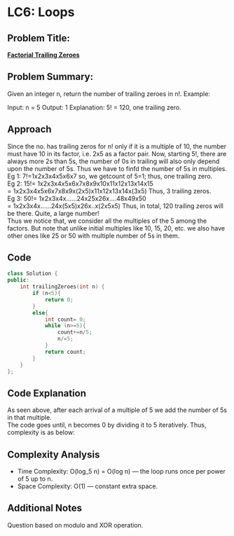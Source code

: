 # LC6: Loops

## Problem Title:
**<a href="https://leetcode.com/problems/factorial-trailing-zeroes/description/">Factorial Trailing Zeroes</a>**

## Problem Summary:
Given an integer n, return the number of trailing zeroes in n!.
Example:

Input: n = 5
Output: 1
Explanation: 5! = 120, one trailing zero.

## Approach
Since the no. has trailing zeros for n! only if it is a multiple of 10, the number must have 10 in its factor, i.e. 2x5 as a factor pair. Now, starting 5!, there are always more 2s than 5s, the number of 0s in trailing will also only depend upon the number of 5s. Thus we have to finfd the number of 5s in multiples.  
Eg 1: 7!=1x2x3x4x5x6x7 so, we getcount of 5=1; thus, one trailing zero.  
Eg 2: 15!= 1x2x3x4x5x6x7x8x9x10x11x12x13x14x15  
         = 1x2x3x4x5x6x7x8x9x(2x5)x11x12x13x14x(3x5)  Thus, 3 trailing zeros.  
Eg 3: 50!= 1x2x3x4x......24x25x26x....48x49x50  
         = 1x2x3x4x......24x(5x5)x26x..x(2x5x5)  Thus, in total, 120 trailing zeros will be there. Quite, a large number!  
Thus we notice that, we consider all the multiples of the 5 among the factors. But note that unlike initial multiples like 10, 15, 20, etc. we also have other ones like 25 or 50 with multiple number of 5s in them.  
  
## Code

```cpp
class Solution {
public:
    int trailingZeroes(int n) {
        if (n<5){
            return 0;
        }
        else{
            int count= 0;
            while (n>=5){
                count+=n/5;
                n/=5;
            }
            return count;
        }
    }
};
```

## Code Explanation
As seen above, after each arrival of a multiple of 5 we add the number of 5s in that multiple.  
The code goes until, n becomes 0 by dividing it to 5 iteratively. Thus, complexity is as below:  

## Complexity Analysis
- Time Complexity: O(log_5 n) = O(log n) — the loop runs once per power of 5 up to n.  
- Space Complexity: O(1) — constant extra space.

## Additional Notes
Question based on modulo and XOR operation.